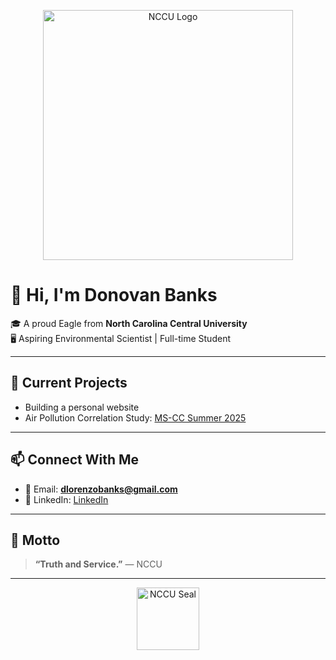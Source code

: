<!-- NCCU Banner -->
<p align="center">
  <img src="https://upload.wikimedia.org/wikipedia/en/thumb/6/66/North_Carolina_Central_Eagles_logo.svg/2560px-North_Carolina_Central_Eagles_logo.svg.png" alt="NCCU Logo" width="400"/>
</p>

# 👋 Hi, I'm Donovan Banks

🎓 A proud Eagle from **North Carolina Central University**  
🖥️ Aspiring Environmental Scientist | Full-time Student

---

## 🌱 Current Projects

- Building a personal website  
- Air Pollution Correlation Study: [MS-CC Summer 2025](https://sites.google.com/view/ms-cc-summersacs/home?authuser=0)

---

## 📫 Connect With Me

- 📧 Email: **dlorenzobanks@gmail.com** 
- 🔗 LinkedIn: [LinkedIn](https://www.linkedin.com/in/donovan-banks-a41544319/)

---

## 📌 Motto

> **“Truth and Service.”** — NCCU

---

<p align="center">
  <img src="https://upload.wikimedia.org/wikipedia/commons/thumb/f/fc/North_Carolina_Central_University_seal.svg/1200px-North_Carolina_Central_University_seal.svg.png" alt="NCCU Seal" width="100"/>
</p>

<!--
**dbanks2006/dbanks2006** is a ✨ _special_ ✨ repository because its `README.md` (this file) appears on your GitHub profile.

Here are some ideas to get you started:

🔭
- 🌱 I’m currently learning ...
- 👯 I’m looking to collaborate on ...
- 🤔 I’m looking for help with ...
- 💬 Ask me about ...
- 📫 How to reach me: ...
- 😄 Pronouns: ...
- ⚡ Fun fact: ...
-->
